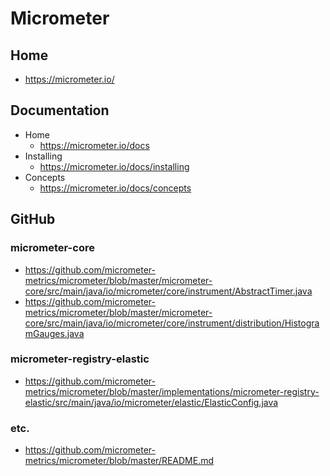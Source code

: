 # Micrometer
## Home
* https://micrometer.io/

## Documentation
* Home
  * https://micrometer.io/docs
* Installing
  * https://micrometer.io/docs/installing
* Concepts
  * https://micrometer.io/docs/concepts

## GitHub
### micrometer-core
* https://github.com/micrometer-metrics/micrometer/blob/master/micrometer-core/src/main/java/io/micrometer/core/instrument/AbstractTimer.java
* https://github.com/micrometer-metrics/micrometer/blob/master/micrometer-core/src/main/java/io/micrometer/core/instrument/distribution/HistogramGauges.java

### micrometer-registry-elastic
* https://github.com/micrometer-metrics/micrometer/blob/master/implementations/micrometer-registry-elastic/src/main/java/io/micrometer/elastic/ElasticConfig.java

### etc.
* https://github.com/micrometer-metrics/micrometer/blob/master/README.md
